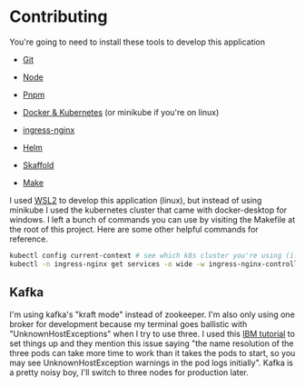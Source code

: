 # Contributing 

You're going to need to install these tools to develop this application

- [Git](https://git-scm.com/)

- [Node](https://nodejs.org/en/)

- [Pnpm](https://pnpm.io/)

- [Docker & Kubernetes](https://www.docker.com/products/docker-desktop) (or minikube if you're on linux)

- [ingress-nginx](https://kubernetes.github.io/ingress-nginx/deploy/)

- [Helm](https://helm.sh/docs/intro/install/#helm)

- [Skaffold](https://skaffold.dev/docs/install/)

- [Make](https://stackoverflow.com/questions/32127524/how-to-install-and-use-make-in-windows)

I used [WSL2](https://docs.microsoft.com/en-us/windows/wsl/compare-versions) to develop this application (linux), but instead of using minikube I used the kubernetes cluster that came with docker-desktop for windows. I left a bunch of commands you can use by visiting the Makefile at the root of this project. Here are some other helpful commands for reference.

```bash
kubectl config current-context # see which k8s cluster you're using (i.e. the one skaffold is going to use)
kubectl -n ingress-nginx get services -o wide -w ingress-nginx-controller # find the loadBalancer IP 
```

## Kafka

I'm using kafka's "kraft mode" instead of zookeeper. I'm also only using one broker for development because my terminal goes ballistic with "UnknownHostExceptions" when I try to use three. I used this [IBM tutorial](https://developer.ibm.com/tutorials/kafka-in-kubernetes/) to set things up and they mention this issue saying "the name resolution of the three pods can take more time to work than it takes the pods to start, so you may see UnknownHostException warnings in the pod logs initially". Kafka is a pretty noisy boy, I'll switch to three nodes for production later.
